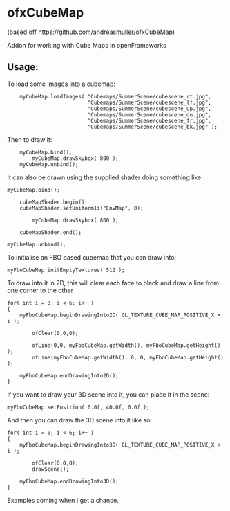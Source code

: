 ofxCubeMap
==========

(based off https://github.com/andreasmuller/ofxCubeMap)

Addon for working with Cube Maps in openFrameworks


Usage:
----------

To load some images into a cubemap:

		myCubeMap.loadImages( "Cubemaps/SummerScene/cubescene_rt.jpg",
						      "Cubemaps/SummerScene/cubescene_lf.jpg",						 
						      "Cubemaps/SummerScene/cubescene_up.jpg",
						      "Cubemaps/SummerScene/cubescene_dn.jpg",
						      "Cubemaps/SummerScene/cubescene_fr.jpg",
						      "Cubemaps/SummerScene/cubescene_bk.jpg" );


Then to draw it:

		myCubeMap.bind();
			myCubeMap.drawSkybox( 800 );
		myCubeMap.unbind();

It can also be drawn using the supplied shader doing something like:

	myCubeMap.bind();

		cubeMapShader.begin();
		cubeMapShader.setUniform1i("EnvMap", 0);

			myCubeMap.drawSkybox( 800 );

		cubeMapShader.end();

	myCubeMap.unbind();


To initialise an FBO based cubemap that you can draw into:

	myFboCubeMap.initEmptyTextures( 512 );


To draw into it in 2D, this will clear each face to black and draw a line from one corner to the other

	for( int i = 0; i < 6; i++ )
	{
		myFboCubeMap.beginDrawingInto2D( GL_TEXTURE_CUBE_MAP_POSITIVE_X + i );

			ofClear(0,0,0);

			ofLine(0,0, myFboCubeMap.getWidth(), myFboCubeMap.getHeight() );
			ofLine(myFboCubeMap.getWidth(), 0, 0, myFboCubeMap.getHeight() );
	
		myFboCubeMap.endDrawingInto2D();
	}



If you want to draw your 3D scene into it, you can place it in the scene:

	myFboCubeMap.setPosition( 0.0f, 40.0f, 0.0f );

And then you can draw the 3D scene into it like so:

	for( int i = 0; i < 6; i++ )
	{
		myFboCubeMap.beginDrawingInto3D( GL_TEXTURE_CUBE_MAP_POSITIVE_X + i );

			ofClear(0,0,0);
			drawScene();

		myFboCubeMap.endDrawingInto3D();
	}


Examples coming when I get a chance.
